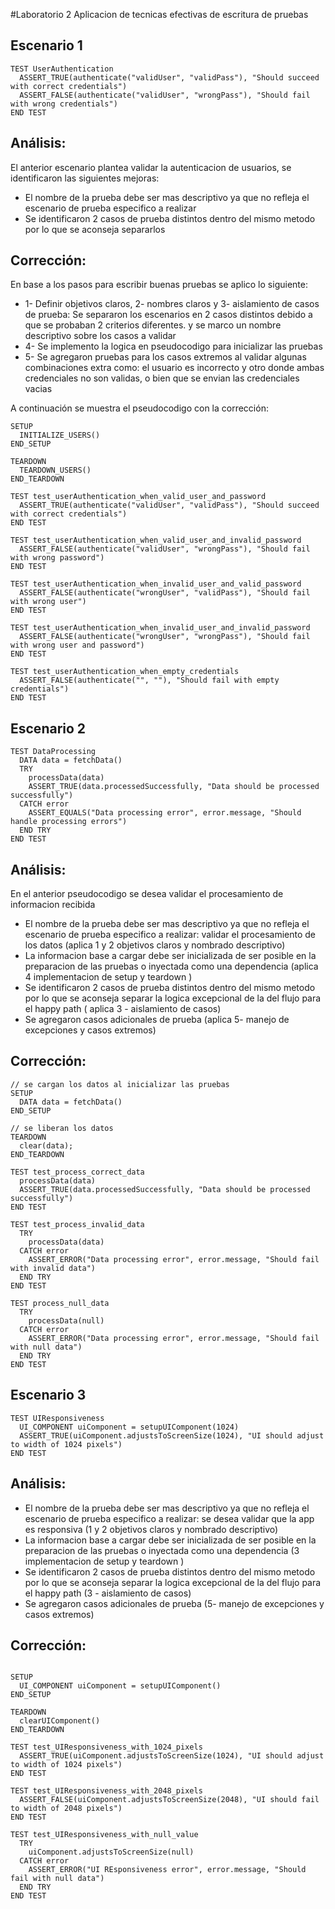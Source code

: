#Laboratorio 2 Aplicacion de tecnicas efectivas de escritura de pruebas

## Escenario 1
```
TEST UserAuthentication
  ASSERT_TRUE(authenticate("validUser", "validPass"), "Should succeed with correct credentials")
  ASSERT_FALSE(authenticate("validUser", "wrongPass"), "Should fail with wrong credentials")
END TEST
```
## Análisis:

El anterior escenario plantea validar la  autenticacion de usuarios,  se identificaron las siguientes mejoras:
- El nombre de la prueba debe ser mas descriptivo ya que no refleja el escenario de prueba especifico a realizar
- Se identificaron 2 casos de prueba distintos dentro del mismo metodo por lo que se aconseja separarlos

## Corrección:
En base a los pasos para escribir buenas pruebas se aplico lo siguiente:

- 1- Definir objetivos claros, 2- nombres claros y 3- aislamiento de casos de prueba: Se separaron los escenarios en 2 casos distintos debido a que se probaban 2 criterios diferentes. y  se marco un nombre descriptivo sobre los casos a validar 
- 4- Se implemento la logica en pseudocodigo para inicializar las pruebas 
- 5- Se agregaron pruebas para  los casos extremos al validar algunas combinaciones extra como: el usuario es incorrecto y otro donde ambas credenciales no son validas, o bien que se envian las credenciales vacias

 A continuación se muestra el pseudocodigo con la corrección:
```
SETUP
  INITIALIZE_USERS()
END_SETUP

TEARDOWN
  TEARDOWN_USERS()
END_TEARDOWN

TEST test_userAuthentication_when_valid_user_and_password
  ASSERT_TRUE(authenticate("validUser", "validPass"), "Should succeed with correct credentials")  
END TEST

TEST test_userAuthentication_when_valid_user_and_invalid_password
  ASSERT_FALSE(authenticate("validUser", "wrongPass"), "Should fail with wrong password")
END TEST

TEST test_userAuthentication_when_invalid_user_and_valid_password
  ASSERT_FALSE(authenticate("wrongUser", "validPass"), "Should fail with wrong user")
END TEST

TEST test_userAuthentication_when_invalid_user_and_invalid_password
  ASSERT_FALSE(authenticate("wrongUser", "wrongPass"), "Should fail with wrong user and password")
END TEST

TEST test_userAuthentication_when_empty_credentials
  ASSERT_FALSE(authenticate("", ""), "Should fail with empty credentials")
END TEST
```


## Escenario 2

```
TEST DataProcessing
  DATA data = fetchData()
  TRY
    processData(data)
    ASSERT_TRUE(data.processedSuccessfully, "Data should be processed successfully")
  CATCH error
    ASSERT_EQUALS("Data processing error", error.message, "Should handle processing errors")
  END TRY
END TEST
```

## Análisis:
En el anterior pseudocodigo se desea validar el procesamiento de informacion recibida
- El nombre de la prueba debe ser mas descriptivo ya que no refleja el escenario de prueba especifico a realizar: validar el procesamiento de los datos (aplica 1 y 2 objetivos claros y nombrado descriptivo)
- La informacion base a cargar debe ser inicializada de ser posible en la preparacion de las pruebas o inyectada como una dependencia (aplica 4 implementacion de setup y teardown )
- Se identificaron 2 casos de prueba distintos dentro del mismo metodo por lo que se aconseja separar la logica excepcional de la del flujo para el happy path ( aplica 3 - aislamiento de casos)
- Se agregaron casos adicionales de prueba (aplica 5- manejo de excepciones y casos extremos)


## Corrección:
```
// se cargan los datos al inicializar las pruebas
SETUP
  DATA data = fetchData()
END_SETUP

// se liberan los datos
TEARDOWN
  clear(data);
END_TEARDOWN
  
TEST test_process_correct_data  
  processData(data)
  ASSERT_TRUE(data.processedSuccessfully, "Data should be processed successfully")
END TEST

TEST test_process_invalid_data
  TRY
    processData(data)
  CATCH error
    ASSERT_ERROR("Data processing error", error.message, "Should fail with invalid data")
  END TRY
END TEST

TEST process_null_data
  TRY
    processData(null)
  CATCH error
    ASSERT_ERROR("Data processing error", error.message, "Should fail with null data")
  END TRY
END TEST
```


## Escenario 3

```
TEST UIResponsiveness
  UI_COMPONENT uiComponent = setupUIComponent(1024)
  ASSERT_TRUE(uiComponent.adjustsToScreenSize(1024), "UI should adjust to width of 1024 pixels")
END TEST
```

## Análisis:

- El nombre de la prueba debe ser mas descriptivo ya que no refleja el escenario de prueba especifico a realizar: se desea validar que la app es responsiva (1 y 2 objetivos claros y nombrado descriptivo)
- La informacion base a cargar debe ser inicializada de ser posible en la preparacion de las pruebas o inyectada como una dependencia (3 implementacion de setup y teardown )
- Se identificaron 2 casos de prueba distintos dentro del mismo metodo por lo que se aconseja separar la logica excepcional de la del flujo para el happy path (3 - aislamiento de casos)
- Se agregaron casos adicionales de prueba (5- manejo de excepciones y casos extremos)


## Corrección:
```

SETUP
  UI_COMPONENT uiComponent = setupUIComponent()
END_SETUP

TEARDOWN
  clearUIComponent()
END_TEARDOWN

TEST test_UIResponsiveness_with_1024_pixels
  ASSERT_TRUE(uiComponent.adjustsToScreenSize(1024), "UI should adjust to width of 1024 pixels")
END TEST

TEST test_UIResponsiveness_with_2048_pixels
  ASSERT_FALSE(uiComponent.adjustsToScreenSize(2048), "UI should fail to width of 2048 pixels")
END TEST

TEST test_UIResponsiveness_with_null_value
  TRY
    uiComponent.adjustsToScreenSize(null)
  CATCH error
    ASSERT_ERROR("UI REsponsiveness error", error.message, "Should fail with null data")
  END TRY
END TEST

```


